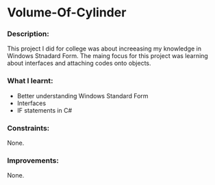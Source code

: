 # Volume-Of-Cylinder

### Description: 

This project I did for college was about increeasing my knowledge in Windows Stnadard Form. The maing focus for this project was learning about interfaces and attaching codes onto objects.

### What I learnt:
- Better understanding Windows Standard Form
- Interfaces
- IF statements in C#

### Constraints:

None.

### Improvements:

None.
